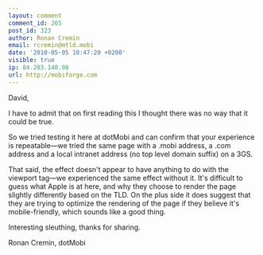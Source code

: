 ```yaml
---
layout: comment
comment_id: 265
post_id: 323
author: Ronan Cremin
email: rcremin@mtld.mobi
date: '2010-05-05 10:47:20 +0200'
visible: true
ip: 84.203.140.98
url: http://mobiforge.com
---
```

David,

I have to admit that on first reading this I thought there was no way that it could be true. 

So we tried testing it here at dotMobi and can confirm that your experience is repeatable&mdash;we tried the same page with a .mobi address, a .com address and a local intranet address (no top level domain suffix) on a 3GS. 

That said, the effect doesn't appear to have anything to do with the viewport tag&mdash;we experienced the same effect without it. It's difficult to guess what Apple is at here, and why they choose to render the page slightly differently based on the TLD. On the plus side it does suggest that they are trying to optimize the rendering of the page if they believe it's mobile-friendly, which sounds like a good thing. 

Interesting sleuthing, thanks for sharing.

Ronan Cremin, dotMobi
